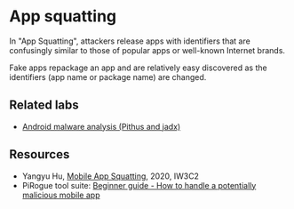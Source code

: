 # App squatting

In "App Squatting", attackers release apps with identifiers that are confusingly similar to those of popular apps or well-known Internet brands.

Fake apps repackage an app and are relatively easy discovered as the identifiers (app name or package name) are changed. 

## Related labs

* [Android malware analysis (Pithus and jadx)](https://dfir.tymyrddin.dev/docs/thm/android)

## Resources

* Yangyu Hu, [Mobile App Squatting](https://lilicoding.github.io/papers/hu2020mobile.pdf), 2020, IW3C2
* PiRogue tool suite: [Beginner guide - How to handle a potentially malicious mobile app](https://pts-project.org/guides/g3/)
